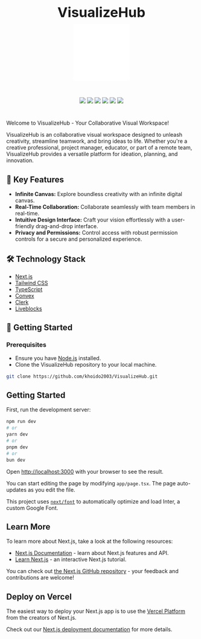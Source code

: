 <div align="center" style="margin-bottom: 20px;">
  <h1 style="font-size: 36px; margin-bottom: 10px;">VisualizeHub</h1>
  <img src="./public/dark-logo.svg" alt="VisualizeHub Logo" width="150" style="margin-bottom: 20px;">
</div>

<div align="center" style="margin-bottom: 40px;">
  
  <img src="https://img.shields.io/badge/TypeScript-informational?style=flat&color=3178c6">
  <img src="https://img.shields.io/badge/Next.js-informational?style=flat&color=informational">
  <img src="https://img.shields.io/badge/Tailwind-informational?style=flat&color=38b2ac">
  <img src="https://img.shields.io/badge/Convex-informational?style=flat&color=4a90e2">
  <img src="https://img.shields.io/badge/Liveblocks-informational?style=flat&color=00c48f">
  <img src="https://img.shields.io/badge/Clerk-informational?style=flat&color=555">
</div>
Welcome to VisualizeHub - Your Collaborative Visual Workspace!

VisualizeHub is an collaborative visual workspace designed to unleash creativity, streamline teamwork, and bring ideas to life. Whether you're a creative professional, project manager, educator, or part of a remote team, VisualizeHub provides a versatile platform for ideation, planning, and innovation.

## 🚀 Key Features

- **Infinite Canvas:** Explore boundless creativity with an infinite digital canvas.
- **Real-Time Collaboration:** Collaborate seamlessly with team members in real-time.
- **Intuitive Design Interface:** Craft your vision effortlessly with a user-friendly drag-and-drop interface.
- **Privacy and Permissions:** Control access with robust permission controls for a secure and personalized experience.

<!-- ## 📷 Screenshots

<div align="center">
  <img src="./screenshots/sc-1.png" alt="Screenshot 1" width="600">
  <br>
  <em>VisualizeHub dashboard</em>
</div>

<div align="center">
  <img src="./screenshots/sc-2.png" alt="Screenshot 1" width="600">
  <br>
  <em>VisualizeHub in Action</em>
</div>

<div align="center">
  <img src="./screenshots/sc-3.png" alt="Screenshot 2" width="600">
  <br>
  <em>Real-Time Collaboration</em>
</div> -->

## 🛠️ Technology Stack

- [Next.js](https://nextjs.org/)
- [Tailwind CSS](https://tailwindcss.com/)
- [TypeScript](https://www.typescriptlang.org/)
- [Convex](https://convex.dev/)
- [Clerk](https://clerk.dev/)
- [Liveblocks](https://liveblocks.io/)

## 🌟 Getting Started

### Prerequisites

- Ensure you have [Node.js](https://nodejs.org/) installed.
- Clone the VisualizeHub repository to your local machine.

```bash
git clone https://github.com/khoido2003/VisualizeHub.git
```

## Getting Started

First, run the development server:

```bash
npm run dev
# or
yarn dev
# or
pnpm dev
# or
bun dev
```

Open [http://localhost:3000](http://localhost:3000) with your browser to see the result.

You can start editing the page by modifying `app/page.tsx`. The page auto-updates as you edit the file.

This project uses [`next/font`](https://nextjs.org/docs/basic-features/font-optimization) to automatically optimize and load Inter, a custom Google Font.

## Learn More

To learn more about Next.js, take a look at the following resources:

- [Next.js Documentation](https://nextjs.org/docs) - learn about Next.js features and API.
- [Learn Next.js](https://nextjs.org/learn) - an interactive Next.js tutorial.

You can check out [the Next.js GitHub repository](https://github.com/vercel/next.js/) - your feedback and contributions are welcome!

## Deploy on Vercel

The easiest way to deploy your Next.js app is to use the [Vercel Platform](https://vercel.com/new?utm_medium=default-template&filter=next.js&utm_source=create-next-app&utm_campaign=create-next-app-readme) from the creators of Next.js.

Check out our [Next.js deployment documentation](https://nextjs.org/docs/deployment) for more details.
